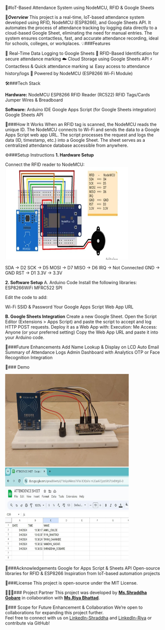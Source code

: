 📌#IoT-Based Attendance System using NodeMCU, RFID & Google Sheets

📖***Overview***
This project is a real-time, IoT-based attendance system developed using RFID, NodeMCU (ESP8266), and Google Sheets API. It automates the process of attendance tracking by logging data directly to a cloud-based Google Sheet, eliminating the need for manual entries. The system ensures contactless, fast, and accurate attendance recording, ideal for schools, colleges, or workplaces.
💡###Features

📶 Real-Time Data Logging to Google Sheets
🪪 RFID-Based Identification for secure attendance marking
☁️ Cloud Storage using Google Sheets API
⚡ Contactless & Quick attendance marking
📊 Easy access to attendance history/logs
🔌 Powered by NodeMCU (ESP8266 Wi-Fi Module)

🛠️###Tech Stack

**Hardware:**
NodeMCU ESP8266
RFID Reader (RC522)
RFID Tags/Cards
Jumper Wires & Breadboard

**Software:**
Arduino IDE
Google Apps Script (for Google Sheets integration)
Google Sheets API

🔧###How It Works
When an RFID tag is scanned, the NodeMCU reads the unique ID.
The NodeMCU connects to Wi-Fi and sends the data to a Google Apps Script web app URL.
The script processes the request and logs the data (ID, timestamp, etc.) into a Google Sheet.
The sheet serves as a centralized attendance database accessible from anywhere.

⚙️###Setup Instructions
**1. Hardware Setup**
  
Connect the RFID reader to NodeMCU:
<img src="circuit_diagram.jpg" alt="Hardware Circuit diagram" width="400" height="300">

SDA → D2
SCK → D5
MOSI → D7
MISO → D6
IRQ → Not Connected
GND → GND
RST → D1
3.3V → 3.3V

**2. Software Setup**
A. Arduino Code
Install the following libraries:
ESP8266WiFi
MFRC522
SPI

Edit the code to add:

Wi-Fi SSID & Password
Your Google Apps Script Web App URL

**B. Google Sheets Integration**
Create a new Google Sheet.
Open the Script Editor (Extensions > Apps Script) and paste the script to accept and log HTTP POST requests.
Deploy it as a Web App with:
Execution: Me
Access: Anyone (or your preferred setting)
Copy the Web App URL and paste it into your Arduino code.

🚀###Future Enhancements
Add Name Lookup & Display on LCD
Auto Email Summary of Attendance Logs
Admin Dashboard with Analytics
OTP or Face Recognition Integration

📸### Demo

<img src="hardware_setup.jpg" alt="RFID Setup" width="400" height="300">
<img src="google_sheet_output.jpg" alt="Example output on google sheet" width="400" height="300">

🙌###Acknowledgements
Google for Apps Script & Sheets API
Open-source libraries for RFID & ESP8266
Inspiration from IoT-based automation projects

📃###License
This project is open-source under the MIT License.

 🧑‍🤝‍🧑### Project Partner
This project was developed by **[Ms.Shraddha Gobare](https://www.linkedin.com/in/shraddha-gobare)** in collaboration with **[Ms.Riya Bhattad](https://www.linkedin.com/in/riya-bhattad)**.

 🚀### Scope for Future Enhancement & Collaboration
We’re open to collaborations for expanding this project further.  
Feel free to connect with us on [LinkedIn-Shraddha](https://www.linkedin.com/in/shraddha-gobare)  and [LinkedIn-Riya](https://www.linkedin.com/in/riya-bhattad) or contribute via GitHub!


